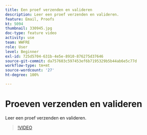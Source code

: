 ```yaml
---
title: Een proef verzenden en valideren
description: Leer een proef verzenden en valideren.
feature: Email, Proofs
kt: 5094
thumbnail: 330945.jpg
doc-type: feature video
activity: use
team: WWFRE
role: User
level: Beginner
exl-id: 725d5704-631b-4e5e-8910-876275d37646
source-git-commit: da757603c597453ef6b7195329b5b44ab6e5c77d
workflow-type: tm+mt
source-wordcount: '27'
ht-degree: 100%

---
```


# Proeven verzenden en valideren

Leer een proef verzenden en valideren.

>[!VIDEO](https://video.tv.adobe.com/v/330945)

